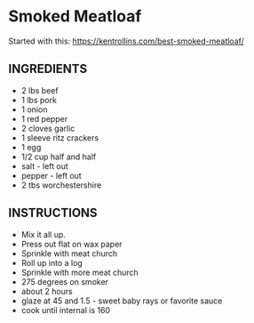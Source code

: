# Smoked Meatloaf

Started with this: https://kentrollins.com/best-smoked-meatloaf/

## INGREDIENTS
  - 2 lbs beef
  - 1 lbs pork
  - 1 onion
  - 1 red pepper
  - 2 cloves garlic
  - 1 sleeve ritz crackers
  - 1 egg
  - 1/2 cup half and half
  - salt - left out
  - pepper - left out
  - 2 tbs worchestershire

## INSTRUCTIONS
  - Mix it all up.  
  - Press out flat on wax paper
  - Sprinkle with meat church
  - Roll up into a log
  - Sprinkle with more meat church
  - 275 degrees on smoker
  - about 2 hours
  - glaze at 45 and 1.5 - sweet baby rays or favorite sauce
  - cook until internal is 160

